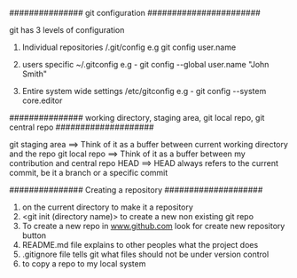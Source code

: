 ############### git configuration  #######################

git has 3 levels of configuration
1) Individual repositories
	<repo>/.git/config
 e.g git config user.name <name>

2) users specific
	~/.gitconfig
 e.g - git config --global user.name "John Smith"

3) Entire system wide settings
	/etc/gitconfig
 e.g - git config --system core.editor <editor>

############### working directory, staging area, git local repo, git central repo ####################

git staging area ==> Think of it as a buffer between current working directory and the repo
git local repo ==> Think of it as a buffer between my contribution and central repo
HEAD ==> HEAD always refers to the current commit, be it a branch or a specific commit

############### Creating a repository ####################

1) <git init> on the current directory to make it a repository
2) <git init (directory name)> to create a new non existing git repo
3) To create a new repo in www.github.com look for create new repository button
4) README.md file explains to other peoples what the project does
5) .gitignore file tells git what files should not be under version control
6) <git clone> to copy a repo to my local system 
